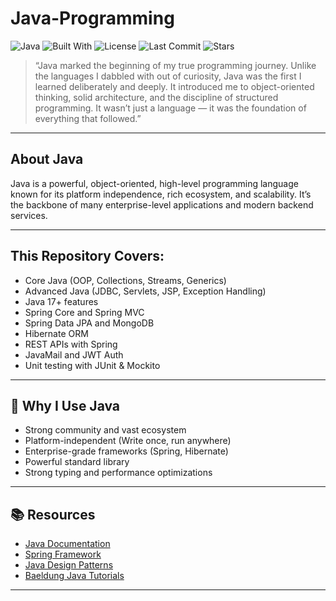 # Java-Programming

![Java](https://img.shields.io/badge/Language-Java-red)
![Built With](https://img.shields.io/badge/Built%20With-Java-informational)
![License](https://img.shields.io/github/license/AdityaByte/Java-Programming)
![Last Commit](https://img.shields.io/github/last-commit/AdityaByte/Java-Programming)
![Stars](https://img.shields.io/github/stars/AdityaByte/Java-Programming?style=social)

> “Java marked the beginning of my true programming journey. Unlike the languages I dabbled with out of curiosity, Java was the first I learned deliberately and deeply. It introduced me to object-oriented thinking, solid architecture, and the discipline of structured programming. It wasn’t just a language — it was the foundation of everything that followed.”

---

## About Java
Java is a powerful, object-oriented, high-level programming language known for its platform independence, rich ecosystem, and scalability. It’s the backbone of many enterprise-level applications and modern backend services.

---

## This Repository Covers:
- Core Java (OOP, Collections, Streams, Generics)
- Advanced Java (JDBC, Servlets, JSP, Exception Handling)
- Java 17+ features
- Spring Core and Spring MVC
- Spring Data JPA and MongoDB
- Hibernate ORM
- REST APIs with Spring
- JavaMail and JWT Auth
- Unit testing with JUnit & Mockito

---

## 🧠 Why I Use Java
- Strong community and vast ecosystem
- Platform-independent (Write once, run anywhere)
- Enterprise-grade frameworks (Spring, Hibernate)
- Powerful standard library
- Strong typing and performance optimizations

---

## 📚 Resources
- [Java Documentation](https://docs.oracle.com/en/java/)
- [Spring Framework](https://spring.io/)
- [Java Design Patterns](https://github.com/iluwatar/java-design-patterns)
- [Baeldung Java Tutorials](https://www.baeldung.com/)

---

